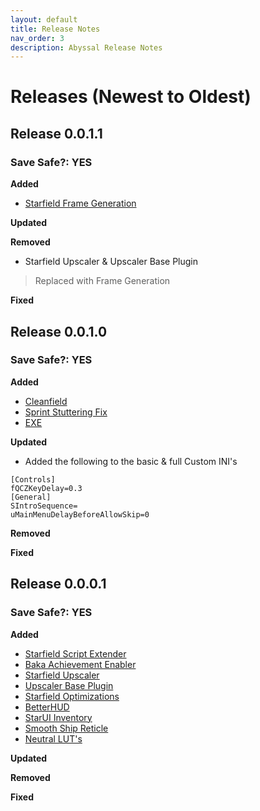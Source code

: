 ```yaml
---
layout: default
title: Release Notes
nav_order: 3
description: Abyssal Release Notes
---
```

# Releases (Newest to Oldest)

## Release 0.0.1.1

### Save Safe?: YES

**Added**

- [Starfield Frame Generation](https://www.nexusmods.com/starfield/mods/761?tab=posts)

**Updated**

**Removed**

- Starfield Upscaler & Upscaler Base Plugin
> Replaced with Frame Generation

**Fixed**

## Release 0.0.1.0

### Save Safe?: YES

**Added**

- [Cleanfield](https://www.nexusmods.com/starfield/mods/88?tab=description)
- [Sprint Stuttering Fix](https://www.nexusmods.com/starfield/mods/884?tab=files)
- [EXE](https://www.nexusmods.com/starfield/mods/340)

**Updated**
- Added the following to the basic & full Custom INI's
```
[Controls]
fQCZKeyDelay=0.3
[General]
SIntroSequence=
uMainMenuDelayBeforeAllowSkip=0

```

**Removed**

**Fixed**

## Release 0.0.0.1

### Save Safe?: YES

**Added**

- [Starfield Script Extender](https://www.nexusmods.com/starfield/mods/106)
- [Baka Achievement Enabler](https://www.nexusmods.com/starfield/mods/658)
- [Starfield Upscaler](https://www.nexusmods.com/starfield/mods/111)
- [Upscaler Base Plugin](https://www.nexusmods.com/site/mods/502)
- [Starfield Optimizations](https://www.nexusmods.com/starfield/mods/104)
- [BetterHUD](https://www.nexusmods.com/starfield/mods/214)
- [StarUI Inventory](https://www.nexusmods.com/starfield/mods/773)
- [Smooth Ship Reticle](https://www.nexusmods.com/starfield/mods/270)
- [Neutral LUT's](https://www.nexusmods.com/starfield/mods/323)

**Updated**

**Removed**

**Fixed**
